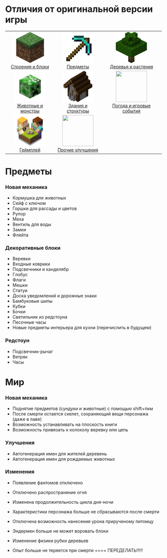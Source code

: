 # Отличия от оригинальной версии игры

<table>
    <tr>
        <td align="center">
            <a href="/docs/pages/blocks.md"> 
                <img src="/docs/images/categories/blocks.png" width = 100px height = 100px>
                <br>
                Строения и блоки
            </a>
        </td>
        <td align="center">
            <a href="/docs/pages/items.md"> 
                <img src="/docs/images/categories/items.png" width = 100px height = 100px>
                <br>
                Предметы
            </a>
        </td>
        <td align="center">
            <a href="/docs/pages/trees-and-crops.md"> 
                <img src="/docs/images/categories/trees-and-crops.png" width = 100px height = 100px>
                <br>
                Деревья и растения
            </a>
        </td>
    </tr>
    <tr>
        <td align="center">
            <a href="/docs/pages/mobs.md"> 
                <img src="/docs/images/categories/mobs.png" width = 100px height = 100px>
                <br>
                Животные и монстры
            </a>
        </td>
        <td align="center">
            <a href="/docs/pages/structures.md"> 
                <img src="/docs/images/categories/structures.png" width = 100px height = 100px>
                <br>
                Здания и структуры
            </a>
        </td>
        <td align="center">
            <a href="/docs/pages/weather-and-events.md"> 
                <img src="/docs/images/categories/weather-and-events.png" width = 100px height = 100px>
                <br>
                Погода и игровые события
            </a>
        </td>
    </tr>
    <tr>
        <td align="center">
            <a href="/docs/pages/mechanics.md"> 
                <img src="/docs/images/categories/mechanics.png" width = 100px height = 100px>
                <br>
                Геймплей
            </a>
        </td>
        <td align="center">
            <a href="/docs/pages/others.md"> 
                <img src="/docs/images/categories/others-updates.png" width = 100px height = 100px>
                <br>
                Прочие улучшения
            </a>
        </td>
    </tr>
</table>



# Предметы
### Новая механика
- Кормушка для животных
- Сейф с ключом
- Горшки для рассады и цветов
- Рупор
- Меха
- Вентиль для воды
- Замки
- Флейта

### Декоративные блоки
- Веревки
- Входные коврики
- Подсвечники и канделябр
- Глобус
- Флаги
- Мешки
- Статуи
- Доска уведомлений и дорожные знаки
- Бамбуковые шипы
- Кубки
- Бочки
- Светильник из редстоуна
- Песочные часы
- Новые предметы интерьера для кухни (перечислить в будущем)

### Редстоун
- Подсвечник-рычаг
- Ветряк
- Часы





# Мир
### Новая механика
- Поднятие предметов (сундуки и животные) с помощью shift+пкм
- После смерти остается скелет, сохраняющий вещи персонажа (даже в лаве)
- Возможность устанавливать на плоскость книги
- Возможность привязать к колоколу веревку или цепь

### Улучшения
- Автогенерация имен для жителей деревень
- Автогенерация имен для рождаемых животных

### Изменения
- Появление фантомов отключено
- Отключено распространение огня
- Изменена продолжительность цикла дня-ночи
- Характеристики персонажа больше не сбрасываются после смерти
- Отключена возможность нанесения урона прирученому питомцу
- Эндермен больше не может воровать блоки
- Изменение физики рубки деревьев






- Опыт больше не теряется при смерти
==== ПЕРЕДЕЛАТЬ!!!!!